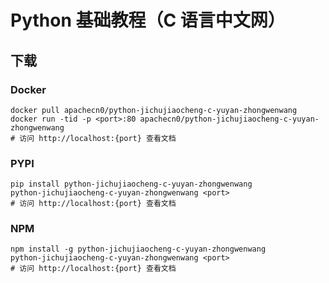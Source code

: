 # Python 基础教程（C 语言中文网）

## 下载

### Docker

```
docker pull apachecn0/python-jichujiaocheng-c-yuyan-zhongwenwang
docker run -tid -p <port>:80 apachecn0/python-jichujiaocheng-c-yuyan-zhongwenwang
# 访问 http://localhost:{port} 查看文档
```

### PYPI

```
pip install python-jichujiaocheng-c-yuyan-zhongwenwang
python-jichujiaocheng-c-yuyan-zhongwenwang <port>
# 访问 http://localhost:{port} 查看文档
```

### NPM

```
npm install -g python-jichujiaocheng-c-yuyan-zhongwenwang
python-jichujiaocheng-c-yuyan-zhongwenwang <port>
# 访问 http://localhost:{port} 查看文档
```